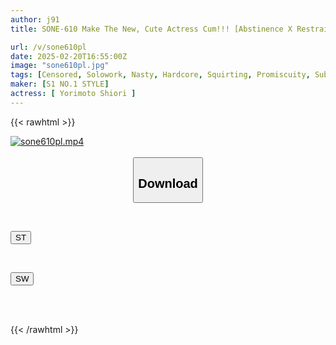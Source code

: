 ```yaml
---
author: j91
title: SONE-610 Make The New, Cute Actress Cum!!! [Abstinence X Restraint X Aphrodisiac X Big Dick X Orgy] 4P → 6P → 7P Total 17P Excessive Orgy Orgasm Shiori Yorimoto

url: /v/sone610pl
date: 2025-02-20T16:55:00Z
image: "sone610pl.jpg"
tags: [Censored, Solowork, Nasty, Hardcore, Squirting, Promiscuity, Submissive Woman	]
maker: [S1 NO.1 STYLE]
actress: [ Yorimoto Shiori ]
---
```



{{< rawhtml >}}

<div class="video" data-videoid="v9XwZrq2q6hwpo">
    <a href="javascript:;">
        <img src="/v/sone610pl/sone610pl.jpg" width="WIDTH" height="HEIGHT" alt="sone610pl.mp4" loading="lazy">
    </a>
</div>

<script type="text/javascript" src="https://j91.asia/asset/on-demand-st.js"></script>

<br>
  <link rel="stylesheet" href="https://j91.asia/asset/bs5.css">
  
  <center>
  <button class="btn btn-primary" type="button" data-bs-toggle="collapse" data-bs-target=".multi-collapse" aria-expanded="false" aria-controls="multiCollapseExample1 multiCollapseExample2"><h2>Download</h2></button></center>
</p>
<div class="row">
  <div class="col">
    <div class="collapse multi-collapse" id="multiCollapseExample1">
      <div class="card card-body">
	      	      <br>
<div class="buttons">  
<p><a href="/v/sone610pl/st.html" target="_blank"><button class="btn-hover color-3"><i class="fa fa-download"></i> ST</button></a></p></div>
    </div>
  </div>
</div>
  <div class="col">
    <div class="collapse multi-collapse" id="multiCollapseExample2">
      <div class="card card-body">
	      <br>
<div class="buttons">
<p><a href="/v/sone610pl/sw.html" target="_blank"><button class="btn-hover color-2"><i class="fa fa-download"></i> SW</button></a></p></div>
<br><br>
      </div>
    </div>
  </div>
</div>

{{< /rawhtml >}}
